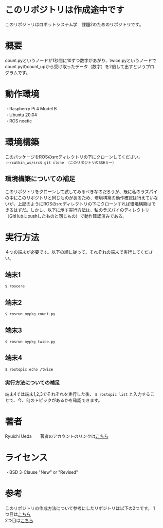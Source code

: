 # このリポジトリは作成途中です
このリポジトリはロボットシステム学　課題2のためのリポジトリです。

# 概要
count.pyというノードが1秒間に10ずつ数字があがり、twice.pyというノードでcount.pyのcount_upから受け取ったデータ（数字）を2倍して出すというプログラムです。

# 動作環境
・Raspberry Pi 4 Model B  
・Ubuntu 20.04  
・ROS noetic

# 環境構築
このパッケージをROSのsrcディレクトリの下にクローンしてください。  
`:~/catkin_ws/src$ git clone （このリポジトリのSSHキー）`

## 環境構築についての補足
このリポジトリをクローンして試してみるべきなのだろうが、既に私のラズパイの中にこのリポジトリと同じものがあるため、環境構築の動作確認は行えていないが、上記のようにROSのsrcディレクトリの下にクローンすれば環境構築はできるはずだ。しかし、以下に示す実行方法は、私のラズパイのディレクトリ（GitHubにpushしたものと同じもの）で動作確認済みである。

# 実行方法
４つの端末が必要です。以下の順に従って、それぞれの端末で実行してください。
## 端末1
`$ roscore`

## 端末2
`$ rosrun mypkg count.py`

## 端末3
`$ rosrun mypkg twice.py`

## 端末4
`$ rostopic echo /twice`

### 実行方法についての補足
端末4では端末1,2,3でそれぞれを実行した後、
`$ rostopic list`
と入力することで、今、何のトピックがあるかを確認できます。

# 著者
Ryuichi Ueda　　著者のアカウントのリンクは[こちら](https://github.com/ryuichiueda)

# ライセンス
・BSD 3-Clause "New" or "Revised"

# 参考
このリポジトリの作成方法について参考にしたリポジトリは以下の2つです。
1つ目は[こちら]()  
2つ目は[こちら]()
